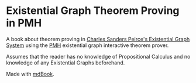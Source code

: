 # Existential Graph Theorem Proving in PMH

A book about theorem proving in [Charles Sanders Peirce's Existential Graph System](https://en.wikipedia.org/wiki/Existential_graph#The_graphs) using the [PMH](https://github.com/RAIRLab/Peirce-My-Heart) existential graph interactive theorem prover. 

Assumes that the reader has no knowledge of Propositional Calculus and no knowledge of any Existential Graphs beforehand.

Made with [mdBook](https://github.com/rust-lang/mdBook).
